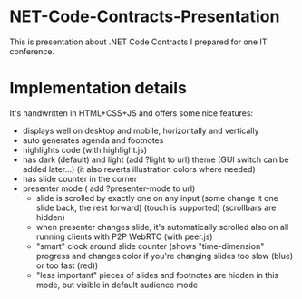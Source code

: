 # NET-Code-Contracts-Presentation
This is presentation about .NET Code Contracts I prepared for one IT conference. 

# Implementation details
It's handwritten in HTML+CSS+JS and offers some nice features:
 - displays well on desktop and mobile, horizontally and vertically
 - auto generates agenda and footnotes
 - highlights code (with highlight.js)
 - has dark (default) and light (add ?light to url) theme (GUI switch can be added later...) (it also reverts illustration colors where needed)
 - has slide counter in the corner
 - presenter mode ( add ?presenter-mode to url)
   - slide is scrolled by exactly one on any input (some change it one slide back, the rest forward) (touch is supported) (scrollbars are hidden)
   - when presenter changes slide, it's automatically scrolled also on all running clients with P2P WebRTC (with peer.js)
   - "smart" clock around slide counter (shows "time-dimension" progress and changes color if you're changing slides too slow (blue) or too fast (red))
   - "less important" pieces of slides and footnotes are hidden in this mode, but visible in default audience mode
